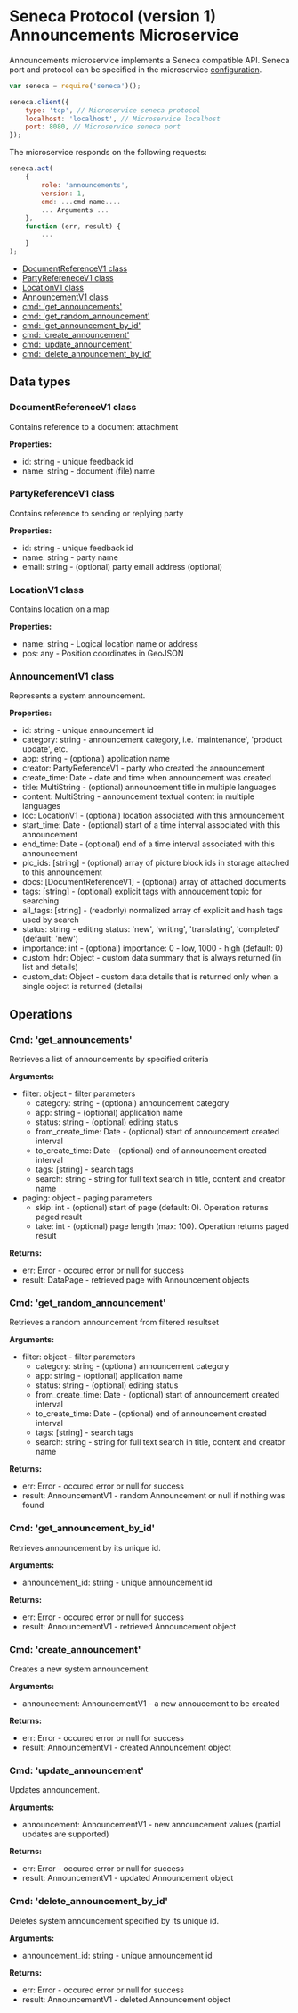 # Seneca Protocol (version 1) <br/> Announcements Microservice

Announcements microservice implements a Seneca compatible API. 
Seneca port and protocol can be specified in the microservice [configuration](Configuration.md/#api_seneca). 

```javascript
var seneca = require('seneca')();

seneca.client({
    type: 'tcp', // Microservice seneca protocol
    localhost: 'localhost', // Microservice localhost
    port: 8080, // Microservice seneca port
});
```

The microservice responds on the following requests:

```javascript
seneca.act(
    {
        role: 'announcements',
        version: 1,
        cmd: ...cmd name....
        ... Arguments ...
    },
    function (err, result) {
        ...
    }
);
```

* [DocumentReferenceV1 class](#class1)
* [PartyRefereneceV1 class](#class2)
* [LocationV1 class](#class3)
* [AnnouncementV1 class](#class4)
* [cmd: 'get_announcements'](#operation1)
* [cmd: 'get_random_announcement'](#operation2)
* [cmd: 'get_announcement_by_id'](#operation3)
* [cmd: 'create_announcement'](#operation4)
* [cmd: 'update_announcement'](#operation5)
* [cmd: 'delete_announcement_by_id'](#operation6)

## Data types

### <a name="class1"></a> DocumentReferenceV1 class

Contains reference to a document attachment

**Properties:**
- id: string - unique feedback id
- name: string - document (file) name

### <a name="class2"></a> PartyReferenceV1 class

Contains reference to sending or replying party

**Properties:**
- id: string - unique feedback id
- name: string - party name
- email: string - (optional) party email address (optional)

### <a name="class3"></a> LocationV1 class

Contains location on a map

**Properties:**
- name: string - Logical location name or address
- pos: any - Position coordinates in GeoJSON

### <a name="class4"></a> AnnouncementV1 class

Represents a system announcement. 

**Properties:**
- id: string - unique announcement id
- category: string - announcement category, i.e. 'maintenance', 'product update', etc.
- app: string - (optional) application name
- creator: PartyReferenceV1 - party who created the announcement
- create_time: Date - date and time when announcement was created
- title: MultiString - (optional) announcement title in multiple languages
- content: MultiString - announcement textual content in multiple languages
- loc: LocationV1 - (optional) location associated with this announcement
- start_time: Date - (optional) start of a time interval associated with this announcement
- end_time: Date - (optional) end of a time interval associated with this announcement
- pic_ids: [string] - (optional) array of picture block ids in storage attached to this announcement
- docs: [DocumentReferenceV1] - (optional) array of attached documents
- tags: [string] - (optional) explicit tags with annoucement topic for searching
- all_tags: [string] - (readonly) normalized array of explicit and hash tags used by search
- status: string - editing status: 'new', 'writing', 'translating', 'completed' (default: 'new')
- importance: int - (optional) importance: 0 - low, 1000 - high (default: 0)
- custom_hdr: Object - custom data summary that is always returned (in list and details)
- custom_dat: Object - custom data details that is returned only when a single object is returned (details)

## Operations

### <a name="operation1"></a> Cmd: 'get_announcements'

Retrieves a list of announcements by specified criteria

**Arguments:** 
- filter: object - filter parameters
  - category: string - (optional) announcement category
  - app: string - (optional) application name
  - status: string - (optional) editing status
  - from\_create\_time: Date - (optional) start of announcement created interval
  - to\_create\_time: Date - (optional) end of announcement created interval
  - tags: [string] - search tags
  - search: string - string for full text search in title, content and creator name
- paging: object - paging parameters
  - skip: int - (optional) start of page (default: 0). Operation returns paged result
  - take: int - (optional) page length (max: 100). Operation returns paged result

**Returns:**
- err: Error - occured error or null for success
- result: DataPage<AnnouncementV1> - retrieved page with Announcement objects

### <a name="operation2"></a> Cmd: 'get\_random\_announcement'

Retrieves a random announcement from filtered resultset

**Arguments:** 
- filter: object - filter parameters
  - category: string - (optional) announcement category
  - app: string - (optional) application name
  - status: string - (optional) editing status
  - from\_create\_time: Date - (optional) start of announcement created interval
  - to\_create\_time: Date - (optional) end of announcement created interval
  - tags: [string] - search tags
  - search: string - string for full text search in title, content and creator name

**Returns:**
- err: Error - occured error or null for success
- result: AnnouncementV1 - random Announcement or null if nothing was found

### <a name="operation3"></a> Cmd: 'get\_announcement\_by_id'

Retrieves announcement by its unique id. 

**Arguments:** 
- announcement_id: string - unique announcement id

**Returns:**
- err: Error - occured error or null for success
- result: AnnouncementV1 - retrieved Announcement object

### <a name="operation4"></a> Cmd: 'create_announcement'

Creates a new system announcement.

**Arguments:** 
- announcement: AnnouncementV1 - a new annoucement to be created

**Returns:**
- err: Error - occured error or null for success
- result: AnnouncementV1 - created Announcement object

### <a name="operation5"></a> Cmd: 'update_announcement'

Updates announcement.

**Arguments:** 
- announcement: AnnouncementV1 - new announcement values (partial updates are supported)

**Returns:**
- err: Error - occured error or null for success
- result: AnnouncementV1 - updated Announcement object

### <a name="operation6"></a> Cmd: 'delete\_announcement\_by_id'

Deletes system announcement specified by its unique id.

**Arguments:** 
- announcement_id: string - unique announcement id

**Returns:**
- err: Error - occured error or null for success
- result: AnnouncementV1 - deleted Announcement object


